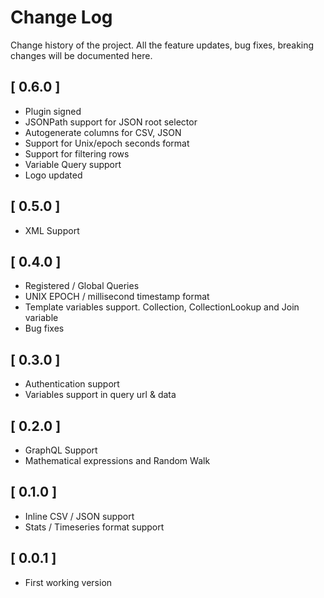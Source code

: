 # Change Log

Change history of the project. All the feature updates, bug fixes, breaking changes will be documented here.

## [ 0.6.0 ]

- Plugin signed
- JSONPath support for JSON root selector
- Autogenerate columns for CSV, JSON
- Support for Unix/epoch seconds format
- Support for filtering rows
- Variable Query support
- Logo updated

## [ 0.5.0 ]

- XML Support

## [ 0.4.0 ]

- Registered / Global Queries
- UNIX EPOCH / millisecond timestamp format
- Template variables support. Collection, CollectionLookup and Join variable
- Bug fixes

## [ 0.3.0 ]

- Authentication support
- Variables support in query url & data

## [ 0.2.0 ]

- GraphQL Support
- Mathematical expressions and Random Walk

## [ 0.1.0 ]

- Inline CSV / JSON support
- Stats / Timeseries format support

## [ 0.0.1 ]

- First working version
